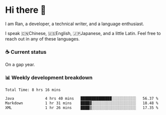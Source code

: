 # Hi there 👋

I am Ran, a developer, a technical writer, and a language enthusiast.

I speak 🇨🇳Chinese, 🇺🇸English, 🇯🇵Japanese, and a little Latin. Feel free to reach out in any of these languages.

<!-- [LinkedIn]() | [Twitter]() | [📧]() -->

### ☕ Current status

On a gap year.

### 📊 Weekly development breakdown

<!--START_SECTION:waka-->

```txt
Total Time: 8 hrs 16 mins

Java              4 hrs 40 mins   ██████████████░░░░░░░░░░░   56.37 %
Markdown          1 hr 31 mins    ████▓░░░░░░░░░░░░░░░░░░░░   18.48 %
XML               1 hr 26 mins    ████▒░░░░░░░░░░░░░░░░░░░░   17.35 %
```

<!--END_SECTION:waka-->
